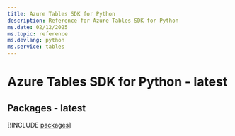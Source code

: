 ```yaml
---
title: Azure Tables SDK for Python
description: Reference for Azure Tables SDK for Python
ms.date: 02/12/2025
ms.topic: reference
ms.devlang: python
ms.service: tables
---
```

# Azure Tables SDK for Python - latest
## Packages - latest
[!INCLUDE [packages](tables-index.md)]